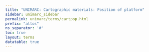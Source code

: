```yaml
---
title: "UNIMARC: Cartographic materials: Position of platform"
sidebar: unimarc_sidebar
permalink: unimarc/terms/cartpop.html
prefix: "altos"
ns_separator: '#'
toc: true
layout: terms
datatable: true
---
```

